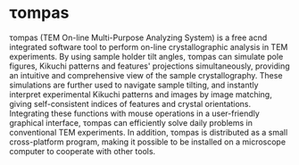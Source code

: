 # τompas
τompas (TEM On-line Multi-Purpose Analyzing System) is a free acnd integrated software tool to perform on-line crystallographic analysis in TEM experiments. By using sample holder tilt angles, τompas can simulate pole figures, Kikuchi patterns and features' projections simultaneously, providing an intuitive and comprehensive view of the sample crystallography. These simulations are further used to navigate sample tilting, and instantly interpret experimental Kikuchi patterns and images by image matching, giving self-consistent indices of features and crystal orientations. Integrating these functions with mouse operations in a user-friendly graphical interface, τompas can efficiently solve daily problems in conventional TEM experiments. In addition, τompas is distributed as a small cross-platform program, making it possible to be installed on a microscope computer to cooperate with other tools.
